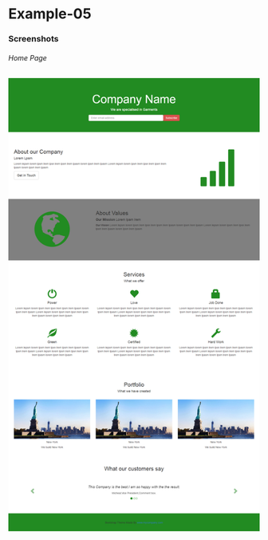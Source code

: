 # Example-05


### Screenshots
###### Home Page

![Home Page](https://github.com/anitaaziz/psd-to-html-examples/blob/master/Example-05/screenshot-main.png)


